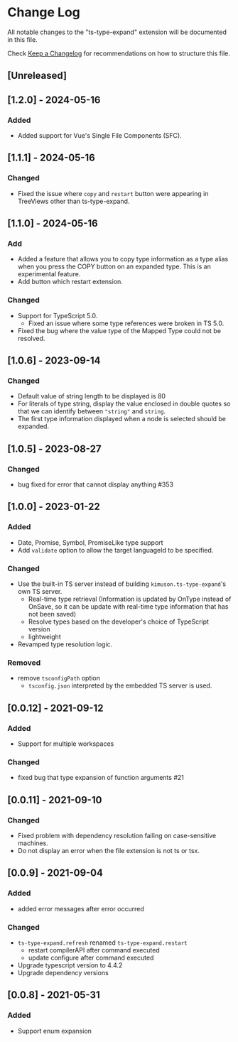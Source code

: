 # Change Log

All notable changes to the "ts-type-expand" extension will be documented in this file.

Check [Keep a Changelog](http://keepachangelog.com/) for recommendations on how to structure this file.

## [Unreleased]

## [1.2.0] - 2024-05-16

### Added

- Added support for Vue's Single File Components (SFC).

## [1.1.1] - 2024-05-16

### Changed

- Fixed the issue where `copy` and `restart` button were appearing in TreeViews other than ts-type-expand.

## [1.1.0] - 2024-05-16

### Add

- Added a feature that allows you to copy type information as a type alias when you press the COPY button on an expanded type. This is an experimental feature.
- Add button which restart extension.

### Changed

- Support for TypeScript 5.0.
  - Fixed an issue where some type references were broken in TS 5.0.
- Fixed the bug where the value type of the Mapped Type could not be resolved.

## [1.0.6] - 2023-09-14

### Changed

- Default value of string length to be displayed is 80
- For literals of type string, display the value enclosed in double quotes so that we can identify between `"string"` and `string`.
- The first type information displayed when a node is selected should be expanded.

## [1.0.5] - 2023-08-27

### Changed

- bug fixed for error that cannot display anything #353

## [1.0.0] - 2023-01-22

### Added

- Date, Promise, Symbol, PromiseLike type support
- Add `validate` option to allow the target languageId to be specified.

### Changed

- Use the built-in TS server instead of building `kimuson.ts-type-expand`'s own TS server.
  - Real-time type retrieval (Information is updated by OnType instead of OnSave, so it can be update with real-time type information that has not been saved)
  - Resolve types based on the developer's choice of TypeScript version
  - lightweight
- Revamped type resolution logic.

### Removed

- remove `tsconfigPath` option
  - `tsconfig.json` interpreted by the embedded TS server is used.

## [0.0.12] - 2021-09-12

### Added

- Support for multiple workspaces

### Changed

- fixed bug that type expansion of function arguments #21

## [0.0.11] - 2021-09-10

### Changed

- Fixed problem with dependency resolution failing on case-sensitive machines.
- Do not display an error when the file extension is not ts or tsx.

## [0.0.9] - 2021-09-04

### Added

- added error messages after error occurred

### Changed

- `ts-type-expand.refresh` renamed `ts-type-expand.restart`
  - restart compilerAPI after command executed
  - update configure after command executed
- Upgrade typescript version to 4.4.2
- Upgrade dependency versions

## [0.0.8] - 2021-05-31

### Added

- Support enum expansion
